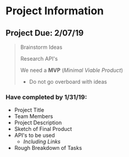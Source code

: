 # Project Information

## Project Due: 2/07/19

> Brainstorm Ideas
>
> Research API's
>
> We need a **MVP** (_Minimal Viable Product_)
>   * Do not go overboard with ideas

### Have completed by 1/31/19:
* Project Title
* Team Members
* Project Description
* Sketch of Final Product
* API's to be used
    * _Including Links_
* Rough Breakdown of Tasks